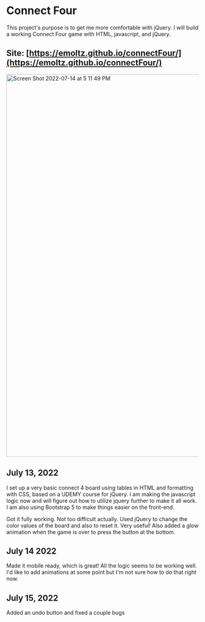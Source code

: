 # Connect Four
This project's purpose is to get me more comfortable with jQuery. I will build a working Connect Four game with HTML, javascript, and jQuery. 

## Site: [https://emoltz.github.io/connectFour/](https://emoltz.github.io/connectFour/)
<img width="1002" alt="Screen Shot 2022-07-14 at 5 11 49 PM" src="https://user-images.githubusercontent.com/33405530/179086929-53ab2b8d-de49-4d53-ab48-2a2633e3ff18.png">


## July 13, 2022
I set up a very basic connect 4 board using tables in HTML and formatting with CSS, based on a UDEMY course for jQuery. I am making the javascript logic now and will figure out how to utilize jquery further to make it all work. I am also using Bootstrap 5 to make things easier on the front-end. 

Got it fully working. Not too difficult actually. Used jQuery to change the color values of the board and also to reset it. Very useful! Also added a glow animation when the game is over to press the button at the bottom. 

## July 14 2022
Made it mobile ready, which is great! All the logic seems to be working well. I'd like to add animations at some point but I'm not sure how to do that right now.

## July 15, 2022
Added an undo button and fixed a couple bugs